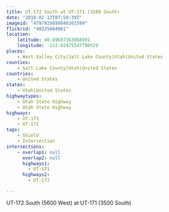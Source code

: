 ```yaml
---
title: UT-172 South at UT-171 (3500 South)
date: "2018-02-13T07:59:39Z"
imageid: "4797929898040381599"
flickrid: "40325604961"
location:
    latitude: 40.69697363868991
    longitude: -112.02475547790529
places:
    - West Valley City|Salt Lake County|Utah|United States
counties:
    - Salt Lake County|Utah|United States
countries:
    - United States
states:
    - Utah|United States
highwaytypes:
    - Utah State Highway
    - Utah State Highway
highways:
    - UT-171
    - UT-172
tags:
    - Shield
    - Intersection
intersections:
    - overlap1: null
      overlap2: null
      highways1:
        - UT-171
      highways2:
        - UT-172

---
```

UT-172 South (5600 West) at UT-171 (3500 South)